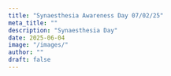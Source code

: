 ```yaml
---
title: "Synaesthesia Awareness Day 07/02/25"
meta_title: ""
description: "Synaesthesia Day"
date: 2025-06-04
image: "/images/"
author: ""
draft: false
---
```



